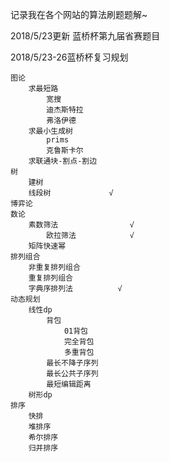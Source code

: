 记录我在各个网站的算法刷题题解~

2018/5/23更新
蓝桥杯第九届省赛题目

2018/5/23-26蓝桥杯复习规划

	图论
		求最短路
			宽搜
			迪杰斯特拉
			弗洛伊德
		求最小生成树
			prims
			克鲁斯卡尔
		求联通块-割点-割边
	树
		建树
		线段树   			√
	博弈论
	数论
		素数筛法				√
			欧拉筛法			√
		矩阵快速幂
	排列组合
		非重复排列组合
		重复排列组合
		字典序排列法			√
	动态规划
		线性dp
			背包
				01背包
				完全背包
				多重背包
			最长不降子序列
			最长公共子序列
			最短编辑距离
		树形dp
	排序
		快排
		堆排序
		希尔排序
		归并排序

